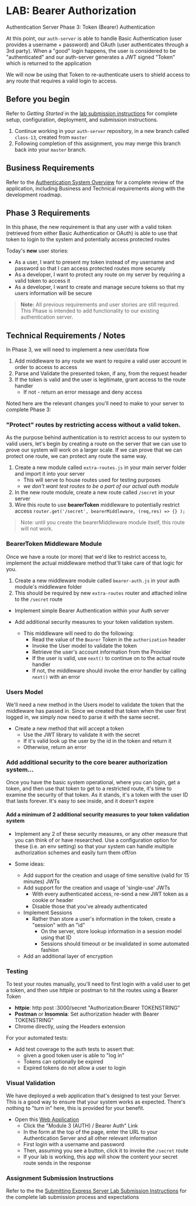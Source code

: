 # LAB: Bearer Authorization

Authentication Server Phase 3: Token (Bearer) Authentication

At this point, our `auth-server` is able to handle Basic Authentication (user provides a username + password) and OAuth (user authenticates through a 3rd party). When a "good" login happens, the user is considered to be "authenticated" and our auth-server generates a JWT signed "Token" which is returned to the application

We will now be using that Token to re-authenticate users to shield access to any route that requires a valid login to access.

## Before you begin

Refer to *Getting Started*  in the [lab submission instructions](../../../reference/submission-instructions/labs/README.md) for complete setup, configuration, deployment, and submission instructions.

1. Continue working in your `auth-server` repository, in a new branch called `class-13`, created from `master`
1. Following completion of this assignment, you may merge this branch back into your `master` branch.

## Business Requirements

Refer to the [Authentication System Overview](../../apps-and-libraries/auth-server/README.md) for a complete review of the application, including Business and Technical requirements along with the development roadmap.

## Phase 3 Requirements

In this phase, the new requirement is that any user with a valid token (retrieved from either Basic Authentication or OAuth) is able to use that token to login to the system and potentially access protected routes

Today's **new** user stories:

- As a user, I want to present my token instead of my username and password so that I can access protected routes more securely
- As a developer, I want to protect any route on my server by requiring a valid token to access it
- As a developer, I want to create and manage secure tokens so that my users information will be secure

> **Note:** All previous requirements and user stories are still required. This Phase is intended to add functionality to our existing authentication server.

## Technical Requirements / Notes

In Phase 3, we will need to implement a new user/data flow

1. Add middleware to any route we want to require a valid user account in order to access to access
1. Parse and Validate the presented token, if any, from the request header
1. If the token is valid and the user is legitimate, grant access to the route handler
   - If not - return an error message and deny access

Noted here are the relevant changes you'll need to make to your server to complete Phase 3:

### "Protect" routes by restricting access without a valid token.

As the purpose behind authentication is to restrict access to our system to valid users, let's begin by creating a route on the server that we can use to prove our system will work on a larger scale. If we can prove that we can protect one route, we can protect any route the same way.

1. Create a new module called `extra-routes.js` in your main server folder and import it into your server
   - This will serve to house routes used for testing purposes
   - *we don't want test routes to be a part of our actual auth module*
1. In the new route module, create a new route called `/secret` in your server
1. Wire this route to use **bearerToken** middleware to potentially restrict access
   `router.get('/secret', bearerMiddleware, (req,res) => {} );`

> Note: until you create the bearerMiddleware module itself, this route will not work.

### BearerToken Middleware Module

Once we have a route (or more) that we'd like to restrict access to, implement the actual middleware method that'll take care of that logic for you.

1. Create a new middleware module called `bearer-auth.js` in your auth module's middleware folder
1. This should be required by new `extra-routes` router and attached inline to the `/secret` route

- Implement simple Bearer Authentication within your Auth server
- Add additional security measures to your token validation system.

  - This middleware will need to do the following:
    - Read the value of the `Bearer` Token in the `authorization` header
    - Invoke the User model to validate the token
    - Retrieve the user's account information from the Provider
    - If the user is valid, use `next()` to continue on to the actual route handler
    - If not, the middleware should invoke the error handler by calling `next()` with an error

### Users Model

We'll need a new method in the Users model to validate the token that the middleware has passed in. Since we created that token when the user first logged in, we simply now need to parse it with the same secret.

- Create a new method that will accept a token
  - Use the JWT library to validate it with the secret
  - If it's valid look up the user by the id in the token and return it
  - Otherwise, return an error

### Add additional security to the core bearer authorization system...

Once you have the basic system operational, where you can login, get a token, and then use that token to get to a restricted route, it's time to examine the security of that token. As it stands, it's a token with the user ID that lasts forever. It's easy to see inside, and it doesn't expire

#### Add a minimum of 2 additional security measures to your token validation system

- Implement any 2 of these security measures, or any other measure that you can think of or have researched. Use a configuration option for these (i.e. an env setting) so that your system can handle multiple authorization schemes and easily turn them off/on

- Some ideas:
  - Add support for the creation and usage of time sensitive (valid for 15 minutes) JWTs
  - Add support for the creation and usage of 'single-use' JWTs
    - With every authenticated access, re-send a new JWT token as a cookie or header
    - Disable those that you've already authenticated
  - Implement Sessions
    - Rather than store a user's information in the token, create a "session" with an "id"
      - On the server, store lookup information in a session model using that ID
      - Sessions should timeout or be invalidated in some automated fashion
  - Add an additional layer of encryption

### Testing

To test your routes manually, you'll need to first login with a valid user to get a token, and then use httpie or postman to hit the routes using a Bearer Token

- **httpie**: http post :3000/secret "Authorization:Bearer TOKENSTRING"
- **Postman** or **Insomnia**:  Set authorization header with Bearer TOKENSTRING"
- Chrome directly, using the Headers extension

For your automated tests:

- Add test coverage to the auth tests to assert that:
  - given a good token user is able to "log in"
  - Tokens can optionally be expired
  - Expired tokens do not allow a user to login

### Visual Validation

We have deployed a web application that's designed to test your Server. This is a good way to ensure that your system works as expected. There's nothing to "turn in" here, this is provided for your benefit.

- Open this [Web Application](https://javascript-401.netlify.app/)
  - Click the "Module 3 (AUTH) / Bearer Auth" Link
  - In the form at the top of the page, enter the URL to your Authentication Server and all other relevant information
  - First login with a username and password
  - Then, assuming you see a button, click it to invoke the `/secret` route
  - If your lab is working, this app will show the content your secret route sends in the response

### Assignment Submission Instructions

Refer to the the [Submitting Express Server Lab Submission Instructions](../../../reference/submission-instructions/labs/express-servers.md) for the complete lab submission process and expectations

